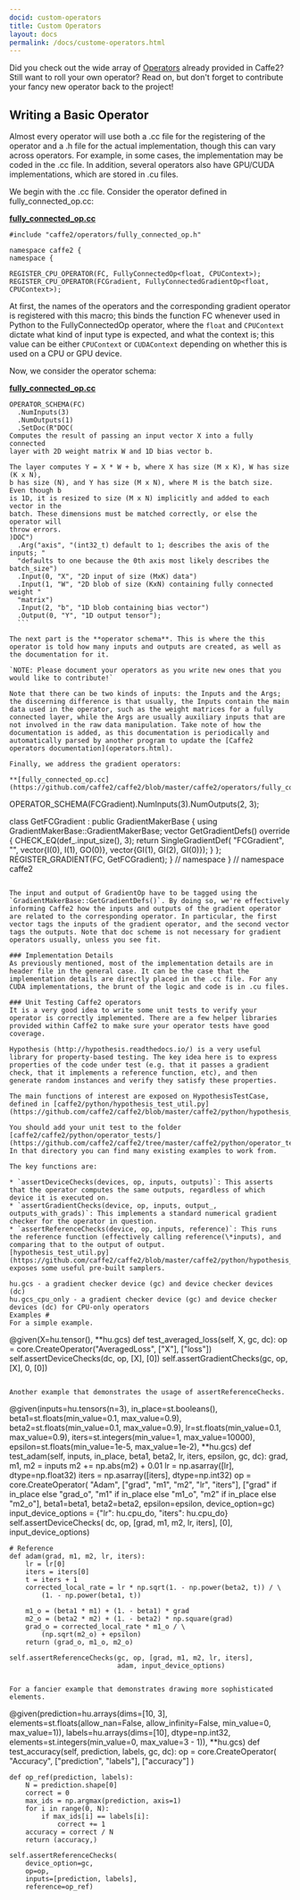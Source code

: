 ```yaml
---
docid: custom-operators
title: Custom Operators
layout: docs
permalink: /docs/custome-operators.html
---
```


Did you check out the wide array of [Operators](operators.html) already provided in Caffe2? Still want to roll your own operator? Read on, but don't forget to contribute your fancy new operator back to the project!

## Writing a Basic Operator

Almost every operator will use both a .cc file for the registering of the operator and a .h file for the actual implementation, though this can vary across operators. For example, in some cases, the implementation may be coded in the .cc file. In addition, several operators also have GPU/CUDA implementations, which are stored in .cu files.

We begin with the .cc file. Consider the operator defined in fully_connected_op.cc:

**[fully_connected_op.cc](https://github.com/caffe2/caffe2/blob/master/caffe2/operators/fully_connected_op.cc)**

  ```
  #include "caffe2/operators/fully_connected_op.h"

  namespace caffe2 {
  namespace {

  REGISTER_CPU_OPERATOR(FC, FullyConnectedOp<float, CPUContext>);
  REGISTER_CPU_OPERATOR(FCGradient, FullyConnectedGradientOp<float, CPUContext>);
  ```

  At first, the names of the operators and the corresponding gradient operator is registered with this macro; this binds the function FC whenever used in Python to the FullyConnectedOp operator, where the `float` and `CPUContext` dictate what kind of input type is expected, and what the context is; this value can be either `CPUContext` or `CUDAContext` depending on whether this is used on a CPU or GPU device.

  Now, we consider the operator schema:

**[fully_connected_op.cc](https://github.com/caffe2/caffe2/blob/master/caffe2/operators/fully_connected_op.cc)**

  ```
  OPERATOR_SCHEMA(FC)
    .NumInputs(3)
    .NumOutputs(1)
    .SetDoc(R"DOC(
  Computes the result of passing an input vector X into a fully connected
  layer with 2D weight matrix W and 1D bias vector b.

  The layer computes Y = X * W + b, where X has size (M x K), W has size (K x N),
  b has size (N), and Y has size (M x N), where M is the batch size. Even though b
  is 1D, it is resized to size (M x N) implicitly and added to each vector in the
  batch. These dimensions must be matched correctly, or else the operator will
  throw errors.
  )DOC")
    .Arg("axis", "(int32_t) default to 1; describes the axis of the inputs; "
    "defaults to one because the 0th axis most likely describes the batch_size")
    .Input(0, "X", "2D input of size (MxK) data")
    .Input(1, "W", "2D blob of size (KxN) containing fully connected weight "
    "matrix")
    .Input(2, "b", "1D blob containing bias vector")
    .Output(0, "Y", "1D output tensor");
    ```

The next part is the **operator schema**. This is where the this operator is told how many inputs and outputs are created, as well as the documentation for it.

`NOTE: Please document your operators as you write new ones that you would like to contribute!`

Note that there can be two kinds of inputs: the Inputs and the Args; the discerning difference is that usually, the Inputs contain the main data used in the operator, such as the weight matrices for a fully connected layer, while the Args are usually auxiliary inputs that are not involved in the raw data manipulation. Take note of how the documentation is added, as this documentation is periodically and automatically parsed by another program to update the [Caffe2 operators documentation](operators.html).

Finally, we address the gradient operators:

**[fully_connected_op.cc](https://github.com/caffe2/caffe2/blob/master/caffe2/operators/fully_connected_op.cc)**

  ```
  OPERATOR_SCHEMA(FCGradient).NumInputs(3).NumOutputs(2, 3);

  class GetFCGradient : public GradientMakerBase {
    using GradientMakerBase::GradientMakerBase;
    vector<OperatorDef> GetGradientDefs() override {
      CHECK_EQ(def_.input_size(), 3);
      return SingleGradientDef(
          "FCGradient", "",
          vector<string>{I(0), I(1), GO(0)},
          vector<string>{GI(1), GI(2), GI(0)});
    }
  };
  REGISTER_GRADIENT(FC, GetFCGradient);
  }  // namespace
  }  // namespace caffe2
  ```

The input and output of GradientOp have to be tagged using the `GradientMakerBase::GetGradientDefs()`. By doing so, we're effectively informing Caffe2 how the inputs and outputs of the gradient operator are related to the corresponding operator. In particular, the first vector tags the inputs of the gradient operator, and the second vector tags the outputs. Note that doc scheme is not necessary for gradient operators usually, unless you see fit.

### Implementation Details
As previously mentioned, most of the implementation details are in header file in the general case. It can be the case that the implementation details are directly placed in the .cc file. For any CUDA implementations, the brunt of the logic and code is in .cu files.

### Unit Testing Caffe2 operators
It is a very good idea to write some unit tests to verify your operator is correctly implemented. There are a few helper libraries provided within Caffe2 to make sure your operator tests have good coverage.

Hypothesis (http://hypothesis.readthedocs.io/) is a very useful library for property-based testing. The key idea here is to express properties of the code under test (e.g. that it passes a gradient check, that it implements a reference function, etc), and then generate random instances and verify they satisfy these properties.

The main functions of interest are exposed on HypothesisTestCase, defined in [caffe2/python/hypothesis_test_util.py](https://github.com/caffe2/caffe2/blob/master/caffe2/python/hypothesis_test_util.py).

You should add your unit test to the folder [caffe2/caffe2/python/operator_tests/](https://github.com/caffe2/caffe2/tree/master/caffe2/python/operator_test). In that directory you can find many existing examples to work from.

The key functions are:

* `assertDeviceChecks(devices, op, inputs, outputs)`: This asserts that the operator computes the same outputs, regardless of which device it is executed on.
* `assertGradientChecks(device, op, inputs, output_, outputs_with_grads)`: This implements a standard numerical gradient checker for the operator in question.
* `assertReferenceChecks(device, op, inputs, reference)`: This runs the reference function (effectively calling reference(\*inputs), and comparing that to the output of output.
[hypothesis_test_util.py](https://github.com/caffe2/caffe2/blob/master/caffe2/python/hypothesis_test_util.py)] exposes some useful pre-built samplers.

hu.gcs - a gradient checker device (gc) and device checker devices (dc)
hu.gcs_cpu_only - a gradient checker device (gc) and device checker devices (dc) for CPU-only operators
Examples #
For a simple example.

```
@given(X=hu.tensor(), **hu.gcs)
def test_averaged_loss(self, X, gc, dc):
    op = core.CreateOperator("AveragedLoss", ["X"], ["loss"])
    self.assertDeviceChecks(dc, op, [X], [0])
    self.assertGradientChecks(gc, op, [X], 0, [0])
```

Another example that demonstrates the usage of assertReferenceChecks.

```
@given(inputs=hu.tensors(n=3),
       in_place=st.booleans(),
       beta1=st.floats(min_value=0.1, max_value=0.9),
       beta2=st.floats(min_value=0.1, max_value=0.9),
       lr=st.floats(min_value=0.1, max_value=0.9),
       iters=st.integers(min_value=1, max_value=10000),
       epsilon=st.floats(min_value=1e-5, max_value=1e-2),
       **hu.gcs)
def test_adam(self, inputs, in_place, beta1, beta2, lr, iters, epsilon,
              gc, dc):
    grad, m1, m2 = inputs
    m2 += np.abs(m2) + 0.01
    lr = np.asarray([lr], dtype=np.float32)
    iters = np.asarray([iters], dtype=np.int32)
    op = core.CreateOperator(
        "Adam",
        ["grad", "m1", "m2", "lr", "iters"],
        ["grad" if in_place else "grad_o",
         "m1" if in_place else "m1_o",
         "m2" if in_place else "m2_o"],
        beta1=beta1, beta2=beta2, epsilon=epsilon,
        device_option=gc)
    input_device_options = {"lr": hu.cpu_do, "iters": hu.cpu_do}
    self.assertDeviceChecks(
        dc, op, [grad, m1, m2, lr, iters], [0], input_device_options)

    # Reference
    def adam(grad, m1, m2, lr, iters):
        lr = lr[0]
        iters = iters[0]
        t = iters + 1
        corrected_local_rate = lr * np.sqrt(1. - np.power(beta2, t)) / \
            (1. - np.power(beta1, t))

        m1_o = (beta1 * m1) + (1. - beta1) * grad
        m2_o = (beta2 * m2) + (1. - beta2) * np.square(grad)
        grad_o = corrected_local_rate * m1_o / \
            (np.sqrt(m2_o) + epsilon)
        return (grad_o, m1_o, m2_o)

    self.assertReferenceChecks(gc, op, [grad, m1, m2, lr, iters],
                               adam, input_device_options)
```

For a fancier example that demonstrates drawing more sophisticated elements.

```
@given(prediction=hu.arrays(dims=[10, 3],
                            elements=st.floats(allow_nan=False,
                                               allow_infinity=False,
                                               min_value=0,
                                               max_value=1)),
       labels=hu.arrays(dims=[10],
                        dtype=np.int32,
                        elements=st.integers(min_value=0,
                                             max_value=3 - 1)),
        **hu.gcs)
def test_accuracy(self, prediction, labels, gc, dc):
    op = core.CreateOperator(
        "Accuracy",
        ["prediction", "labels"],
        ["accuracy"]
    )

    def op_ref(prediction, labels):
        N = prediction.shape[0]
        correct = 0
        max_ids = np.argmax(prediction, axis=1)
        for i in range(0, N):
            if max_ids[i] == labels[i]:
                correct += 1
        accuracy = correct / N
        return (accuracy,)

    self.assertReferenceChecks(
        device_option=gc,
        op=op,
        inputs=[prediction, labels],
        reference=op_ref)
```
